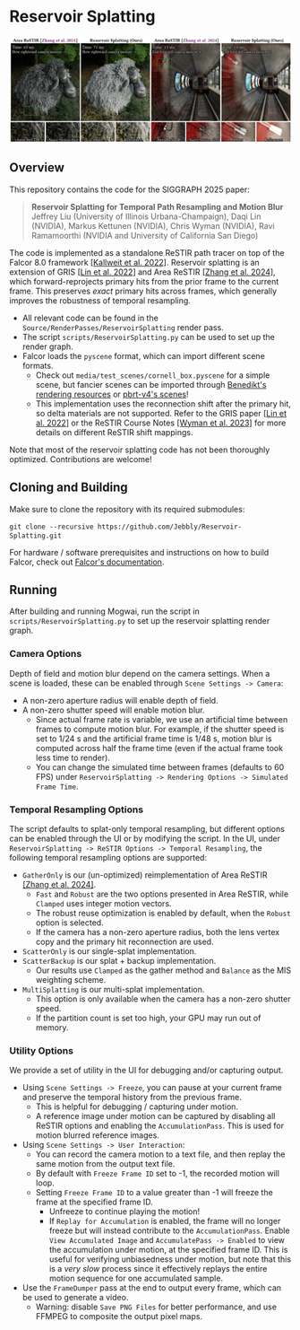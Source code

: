 # Reservoir Splatting

![](docs/images/reservoir-splatting.png)

## Overview

This repository contains the code for the SIGGRAPH 2025 paper:

> **Reservoir Splatting for Temporal Path Resampling and Motion Blur**<br>
> Jeffrey Liu (University of Illinois Urbana-Champaign), Daqi Lin (NVIDIA), Markus Kettunen (NVIDIA), Chris Wyman (NVIDIA), Ravi Ramamoorthi (NVIDIA and University of California San Diego)

The code is implemented as a standalone ReSTIR path tracer on top of the Falcor 8.0 framework [[Kallweit et al. 2022]](https://github.com/NVIDIAGameWorks/Falcor). Reservoir splatting is an extension of GRIS [[Lin et al. 2022]](https://research.nvidia.com/publication/2022-07_generalized-resampled-importance-sampling-foundations-restir) and Area ReSTIR [[Zhang et al. 2024]](https://graphics.cs.utah.edu/research/projects/area-restir/), which forward-reprojects primary hits from the prior frame to the current frame. This preserves *exact* primary hits across frames, which generally improves the robustness of temporal resampling.

- All relevant code can be found in the ``Source/RenderPasses/ReservoirSplatting`` render pass.
- The script ``scripts/ReservoirSplatting.py`` can be used to set up the render graph.
- Falcor loads the ``pyscene`` format, which can import different scene formats.
  - Check out ``media/test_scenes/cornell_box.pyscene`` for a simple scene, but fancier scenes can be imported through [Benedikt's rendering resources](https://benedikt-bitterli.me/resources/) or [pbrt-v4's scenes](https://github.com/mmp/pbrt-v4-scenes)!
  - This implementation uses the reconnection shift after the primary hit, so delta materials are not supported. Refer to the GRIS paper [[Lin et al. 2022]](https://research.nvidia.com/publication/2022-07_generalized-resampled-importance-sampling-foundations-restir) or the ReSTIR Course Notes [[Wyman et al. 2023]](https://intro-to-restir.cwyman.org/) for more details on different ReSTIR shift mappings.

Note that most of the reservoir splatting code has not been thoroughly optimized. Contributions are welcome!

## Cloning and Building

Make sure to clone the repository with its required submodules:

```
git clone --recursive https://github.com/Jebbly/Reservoir-Splatting.git
```

For hardware / software prerequisites and instructions on how to build Falcor, check out [Falcor's documentation](https://github.com/NVIDIAGameWorks/Falcor/blob/master/README.md). 

## Running

After building and running Mogwai, run the script in ``scripts/ReservoirSplatting.py`` to set up the reservoir splatting render graph.

### Camera Options

Depth of field and motion blur depend on the camera settings. When a scene is loaded, these can be enabled through ``Scene Settings -> Camera``:
- A non-zero aperture radius will enable depth of field.
- A non-zero shutter speed will enable motion blur.
  - Since actual frame rate is variable, we use an artificial time between frames to compute motion blur. For example, if the shutter speed is set to 1/24 s and the artificial frame time is 1/48 s, motion blur is computed across half the frame time (even if the actual frame took less time to render).
  - You can change the simulated time between frames (defaults to 60 FPS) under ``ReservoirSplatting -> Rendering Options -> Simulated Frame Time``. 

### Temporal Resampling Options

The script defaults to splat-only temporal resampling, but different options can be enabled through the UI or by modifying the script. In the UI, under ``ReservoirSplatting -> ReSTIR Options -> Temporal Resampling``, the following temporal resampling options are supported:

- ``GatherOnly`` is our (un-optimized) reimplementation of Area ReSTIR [[Zhang et al. 2024]](https://graphics.cs.utah.edu/research/projects/area-restir/). 
  - ``Fast`` and ``Robust`` are the two options presented in Area ReSTIR, while ``Clamped`` uses integer motion vectors.
  - The robust reuse optimization is enabled by default, when the ``Robust`` option is selected.
  - If the camera has a non-zero aperture radius, both the lens vertex copy and the primary hit reconnection are used.
- ``ScatterOnly`` is our single-splat implementation.
- ``ScatterBackup`` is our splat + backup implementation.
  - Our results use ``Clamped`` as the gather method and ``Balance`` as the MIS weighting scheme.
- ``MultiSplatting`` is our multi-splat implementation.
  - This option is only available when the camera has a non-zero shutter speed.
  - If the partition count is set too high, your GPU may run out of memory. 

### Utility Options

We provide a set of utility in the UI for debugging and/or capturing output.

- Using ``Scene Settings -> Freeze``, you can pause at your current frame and preserve the temporal history from the previous frame.
  - This is helpful for debugging / capturing under motion. 
  - A reference image under motion can be captured by disabling all ReSTIR options and enabling the ``AccumulationPass``. This is used for motion blurred reference images.
- Using ``Scene Settings -> User Interaction``:
  - You can record the camera motion to a text file, and then replay the same motion from the output text file.
  - By default with ``Freeze Frame ID`` set to -1, the recorded motion will loop. 
  - Setting ``Freeze Frame ID`` to a value greater than -1 will freeze the frame at the specified frame ID.
    - Unfreeze to continue playing the motion!
    - If ``Replay for Accumulation`` is enabled, the frame will no longer freeze but will instead contribute to the ``AccumulationPass``. Enable ``View Accumulated Image`` and ``AccumulatePass -> Enabled`` to view the accumulation under motion, at the specified frame ID. This is useful for verifying unbiasedness under motion, but note that this is a *very slow* process since it effectively replays the entire motion sequence for one accumulated sample. 
- Use the ``FrameDumper`` pass at the end to output every frame, which can be used to generate a video.
  - Warning: disable ``Save PNG Files`` for better performance, and use FFMPEG to composite the output pixel maps.

